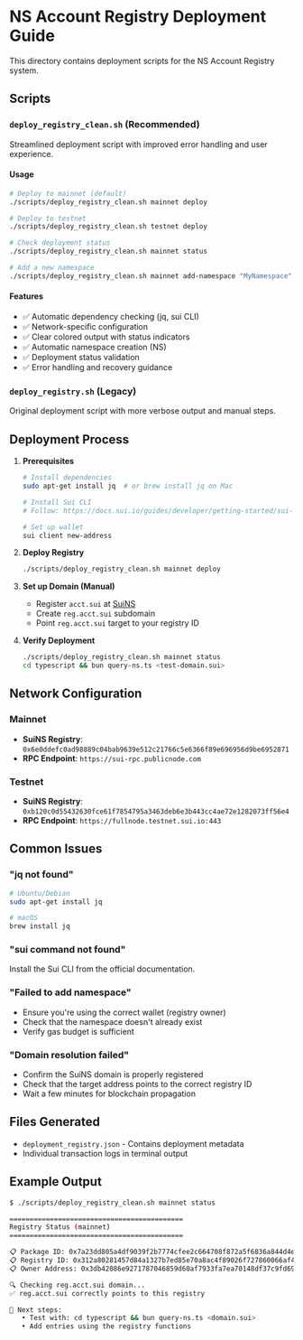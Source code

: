 # NS Account Registry Deployment Guide

This directory contains deployment scripts for the NS Account Registry system.

## Scripts

### `deploy_registry_clean.sh` (Recommended)
Streamlined deployment script with improved error handling and user experience.

#### Usage
```bash
# Deploy to mainnet (default)
./scripts/deploy_registry_clean.sh mainnet deploy

# Deploy to testnet  
./scripts/deploy_registry_clean.sh testnet deploy

# Check deployment status
./scripts/deploy_registry_clean.sh mainnet status

# Add a new namespace
./scripts/deploy_registry_clean.sh mainnet add-namespace "MyNamespace"
```

#### Features
- ✅ Automatic dependency checking (jq, sui CLI)
- ✅ Network-specific configuration
- ✅ Clear colored output with status indicators
- ✅ Automatic namespace creation (NS)
- ✅ Deployment status validation
- ✅ Error handling and recovery guidance

### `deploy_registry.sh` (Legacy)
Original deployment script with more verbose output and manual steps.

## Deployment Process

1. **Prerequisites**
   ```bash
   # Install dependencies
   sudo apt-get install jq  # or brew install jq on Mac
   
   # Install Sui CLI
   # Follow: https://docs.sui.io/guides/developer/getting-started/sui-install
   
   # Set up wallet
   sui client new-address
   ```

2. **Deploy Registry**
   ```bash
   ./scripts/deploy_registry_clean.sh mainnet deploy
   ```

3. **Set up Domain (Manual)**
   - Register `acct.sui` at [SuiNS](https://suins.io)
   - Create `reg.acct.sui` subdomain
   - Point `reg.acct.sui` target to your registry ID

4. **Verify Deployment**
   ```bash
   ./scripts/deploy_registry_clean.sh mainnet status
   cd typescript && bun query-ns.ts <test-domain.sui>
   ```

## Network Configuration

### Mainnet
- **SuiNS Registry**: `0x6e0ddefc0ad98889c04bab9639e512c21766c5e6366f89e696956d9be6952871`
- **RPC Endpoint**: `https://sui-rpc.publicnode.com`

### Testnet  
- **SuiNS Registry**: `0xb120c0d55432630fce61f7854795a3463deb6e3b443cc4ae72e1282073ff56e4`
- **RPC Endpoint**: `https://fullnode.testnet.sui.io:443`

## Common Issues

### "jq not found"
```bash
# Ubuntu/Debian
sudo apt-get install jq

# macOS
brew install jq
```

### "sui command not found"
Install the Sui CLI from the official documentation.

### "Failed to add namespace"
- Ensure you're using the correct wallet (registry owner)
- Check that the namespace doesn't already exist
- Verify gas budget is sufficient

### "Domain resolution failed"
- Confirm the SuiNS domain is properly registered
- Check that the target address points to the correct registry ID
- Wait a few minutes for blockchain propagation

## Files Generated

- `deployment_registry.json` - Contains deployment metadata
- Individual transaction logs in terminal output

## Example Output

```bash
$ ./scripts/deploy_registry_clean.sh mainnet status

===========================================
Registry Status (mainnet)
===========================================

📋 Package ID: 0x7a23dd805a4df9039f2b7774cfee2c664708f872a5f6836a844d4e17a0d705af
📋 Registry ID: 0x312a80281457d84a1327b7ed85e70a8ac4f89026f727860066af48fc48d0020c
📋 Owner Address: 0x3db42086e9271787046859d60af7933fa7ea70148df37c9fd693195533eabb57

🔍 Checking reg.acct.sui domain...
✅ reg.acct.sui correctly points to this registry

🔗 Next steps:
   • Test with: cd typescript && bun query-ns.ts <domain.sui>
   • Add entries using the registry functions
```
